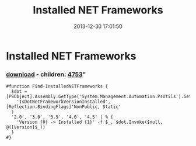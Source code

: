 ﻿---
pid:            4752
parent:         0
children:       4753
poster:         greg zakharov
title:          Installed NET Frameworks
date:           2013-12-30 17:01:50
format:         posh
---

# Installed NET Frameworks

### [download](4752.ps1) - children: [4753](4753.md)"



```posh
#function Find-InstalledNETFrameworks {
  $dot = [PSObject].Assembly.GetType('System.Management.Automation.PsUtils').GetMethod(
    'IsDotNetFrameworkVersionInstalled', [Reflection.BindingFlags]'NonPublic, Static'
  )
  '2.0', '3.0', '3.5', '4.0', '4.5' | % {
    'Version {0} -> Installed {1}' -f $_, $dot.Invoke($null, @([Version]$_))
  }
#}
```
